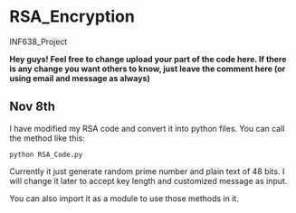 # RSA_Encryption
INF638_Project

**Hey guys! Feel free to change upload your part of the code here. If there is any change you want others to know, just leave the comment here (or using email and message as always)**

## Nov 8th
I have modified my RSA code and convert it into python files. You can call the method like this:
```
python RSA_Code.py
```
Currently it just generate random prime number and plain text of 48 bits. I will change it later to accept key length and customized message as input.

You can also import it as a module to use those methods in it.